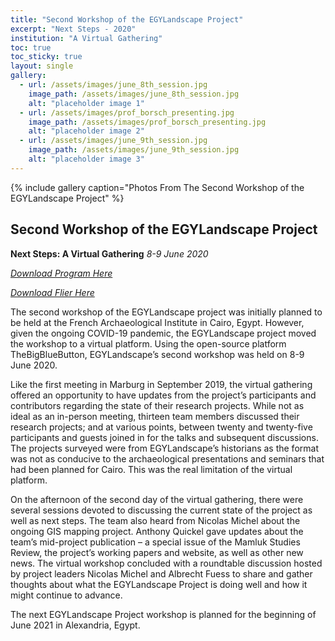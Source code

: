 ```yaml
---
title: "Second Workshop of the EGYLandscape Project"
excerpt: "Next Steps - 2020"
institution: "A Virtual Gathering"
toc: true
toc_sticky: true
layout: single
gallery:
  - url: /assets/images/june_8th_session.jpg
    image_path: /assets/images/june_8th_session.jpg
    alt: "placeholder image 1"
  - url: /assets/images/prof_borsch_presenting.jpg
    image_path: /assets/images/prof_borsch_presenting.jpg
    alt: "placeholder image 2"
  - url: /assets/images/june_9th_session.jpg
    image_path: /assets/images/june_9th_session.jpg
    alt: "placeholder image 3"
---
```


{% include gallery caption="Photos From The Second Workshop of the EGYLandscape Project" %}

## Second Workshop of the EGYLandscape Project
**Next Steps: A Virtual Gathering**
*8-9 June 2020*

[*Download Program Here*](https://mhshaaban.github.io/minimal-mistakes/workshops/EGYLandscape_Virtual2020_Workshop_Program.pdf)

[*Download Flier Here*](https://mhshaaban.github.io/minimal-mistakes/workshops/EGYLandscapes_Virtual2020_Workshop_Flier.pdf)

The second workshop of the EGYLandscape project was initially planned to be held at the French Archaeological Institute in Cairo, Egypt. However, given the ongoing COVID-19 pandemic, the EGYLandscape project moved the workshop to a virtual platform. Using the open-source platform TheBigBlueButton, EGYLandscape’s second workshop was held on 8-9 June 2020.

Like the first meeting in Marburg in September 2019, the virtual gathering offered an opportunity to have updates from the project’s participants and contributors regarding the state of their research projects. While not as ideal as an in-person meeting, thirteen team members discussed their research projects; and at various points, between twenty and twenty-five participants and guests joined in for the talks and subsequent discussions. The projects surveyed were from EGYLandscape’s historians as the format was not as conducive to the archaeological presentations and seminars that had been planned for Cairo. This was the real limitation of the virtual platform. 

On the afternoon of the second day of the virtual gathering, there were several sessions devoted to discussing the current state of the project as well as next steps. The team also heard from Nicolas Michel about the ongoing GIS mapping project. Anthony Quickel gave updates about the team’s mid-project publication – a special issue of the Mamluk Studies Review, the project’s working papers and website, as well as other new news. The virtual workshop concluded with a roundtable discussion hosted by project leaders Nicolas Michel and Albrecht Fuess to share and gather thoughts about what the EGYLandscape Project is doing well and how it might continue to advance. 

The next EGYLandscape Project workshop is planned for the beginning of June 2021 in Alexandria, Egypt.
